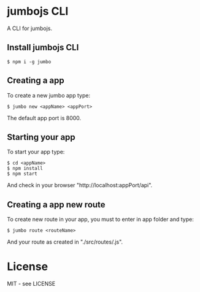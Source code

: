 # jumbojs CLI

A CLI for jumbojs.

## Install jumbojs CLI

```shell
$ npm i -g jumbo
```

## Creating a app

To create a new jumbo app type:

```shell
$ jumbo new <appName> <appPort>
```

The default app port is 8000.

## Starting your app

To start your app type:

```shell
$ cd <appName>
$ npm install
$ npm start
```
And check in your browser "http://localhost:appPort/api".

## Creating a app new route

To create new route in your app, you must to enter in app folder and type:

```shell
$ jumbo route <routeName>
```

And your route as created in "./src/routes/<routeName>.js".

# License

MIT - see LICENSE

